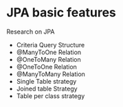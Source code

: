 # JPA basic features 
Research on JPA 

* Criteria Query Structure
* @ManyToOne Relation
* @OneToMany Relation
* @OneToOne Relation
* @ManyToMany Relation
* Single Table strategy
* Joined table Strategy
* Table per class strategy
